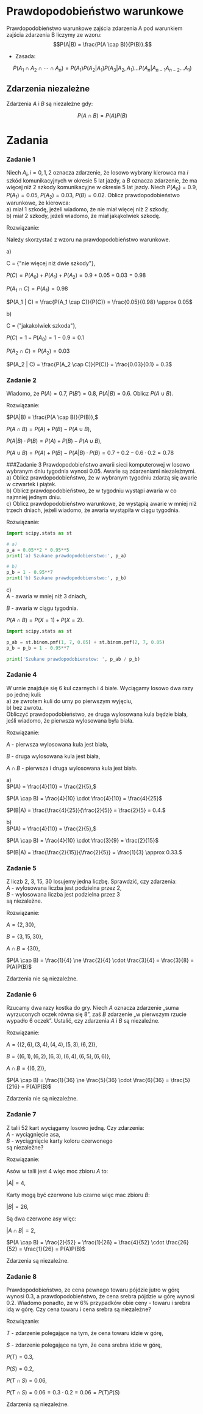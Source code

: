 # Prawdopodobieństwo warunkowe
Prawdopodobieństwo warunkowe zajścia zdarzenia A pod warunkiem zajścia zdarzenia B liczymy ze wzoru:
$$P(A|B) = \frac{P(A \cap B)}{P(B)}.$$

* Zasada:

$$P(A_1∩A_2∩⋯∩A_n)=P(A_1)P(A_2|A_1)P(A_3|A_2,A_1)...P(A_n|A_{n−1}A_{n−2}...A_1)$$

## Zdarzenia niezależne
Zdarzenia $A$ i $B$ są niezależne gdy:

$$P(A \cap B) = P(A)P(B)$$

# Zadania

### Zadanie 1

Niech $A_i, i = 0,1,2$ oznacza zdarzenie, że losowo wybrany kierowca ma $i$ szkód komunikacyjnych w okresie 5 lat jazdy, a $B$ oznacza zdarzenie, że ma więcej niż 2 szkody komunikacyjne w okresie 5 lat jazdy. Niech $P(A_0)=0.9$, $P(A_1)=0.05$, $P(A_2)=0.03$, $P(B)=0.02$. Oblicz prawdopodobieństwo warunkowe, że kierowca:\
a) miał 1 szkodę, jeżeli wiadomo, że nie miał więcej niż 2 szkody,\
b) miał 2 szkody, jeżeli wiadomo, że miał jakąkolwiek szkodę.

Rozwiązanie:

Należy skorzystać z wzoru na prawdopodobieństwo warunkowe.

a)

C = {"nie więcej niż dwie szkody"},

$P(C) = P(A_0) + P(A_1) + P(A_2) = 0.9 + 0.05 + 0.03 = 0.98$

$P(A_1 \cap C) = P(A_1) = 0.98$

$P(A_1 | C) = \frac{P(A_1 \cap C)}{P(C)} = \frac{0.05}{0.98} \approx 0.05$

b)

C = {"jakakolwiek szkoda"},

$P(C) = 1 - P(A_0) = 1 - 0.9 = 0.1$

$P(A_2 \cap C) = P(A_2) = 0.03$

$P(A_2 | C) = \frac{P(A_2 \cap C)}{P(C)} = \frac{0.03}{0.1} = 0.3$

### Zadanie 2
Wiadomo, że $P(A) = 0.7$, $P(B') = 0.8$, $P(A|B) = 0.6$. Oblicz $P(A \cup B)$.

Rozwiązanie:

$P(A|B) = \frac{P(A \cap B)}{P(B)},$

$P(A \cap B) = P(A) + P(B) - P(A \cup B),$

$P(A|B)\cdot P(B) = P(A) + P(B) - P(A \cup B),$

$P(A \cup B) = P(A) + P(B) - P(A|B)\cdot P(B) = 0.7 + 0.2 - 0.6 \cdot 0.2 = 0.78$

###Zadanie 3
Prawdopodobieństwo awarii sieci komputerowej w losowo wybranym dniu tygodnia wynosi 0.05. Awarie są zdarzeniami niezależnymi.\
a) Oblicz prawdopodobieństwo, że w wybranym tygodniu zdarzą się awarie w czwartek i piątek.\
b) Oblicz prawdopodobieństwo, że w tygodniu wystąpi awaria w co najmniej jednym dniu.\
c) Oblicz prawdopodobieństwo warunkowe, że wystąpią awarie w mniej niż trzech dniach, jeżeli wiadomo, że awaria wystąpiła w ciągu tygodnia.

Rozwiązanie:

```python
import scipy.stats as st

# a)
p_a = 0.05**2 * 0.95**5 
print('a) Szukane prawdopodobienstwo:', p_a)

# b)
p_b = 1 - 0.95**7 
print('b) Szukane prawdopodobienstwo:', p_b)
```

c)\
$A$ - awaria w mniej niż 3 dniach,

$B$ - awaria w ciągu tygodnia.

$P(A \cap B) = P(X=1) + P(X=2).$

```python
import scipy.stats as st

p_ab = st.binom.pmf(1, 7, 0.05) + st.binom.pmf(2, 7, 0.05)
p_b = p_b = 1 - 0.95**7

print('Szukane prawdopodobienstow: ', p_ab / p_b)
```

### Zadanie 4
W urnie znajduje się 6 kul czarnych i 4 białe. Wyciągamy losowo dwa razy po jednej kuli:\
a) ze zwrotem kuli do urny po pierwszym wyjęciu,\
b) bez zwrotu.\
Obliczyć prawdopodobieństwo, ze druga wylosowana kula będzie biała, jeśli wiadomo, że
pierwsza wylosowana była biała.

Rozwiązanie:

$A$ - pierwsza wylosowana kula jest biała,

$B$ - druga wylosowana kula jest biała,

$A \cap B$ - pierwsza i druga wylosowana kula jest biała.

a)\
$P(A) = \frac{4}{10} = \frac{2}{5},$

$P(A \cap B) = \frac{4}{10} \cdot \frac{4}{10} = \frac{4}{25}$

$P(B|A) = \frac{\frac{4}{25}}{\frac{2}{5}} = \frac{2}{5} = 0.4.$

b)\
$P(A) = \frac{4}{10} = \frac{2}{5},$

$P(A \cap B) = \frac{4}{10} \cdot \frac{3}{9} = \frac{2}{15}$

$P(B|A) = \frac{\frac{2}{15}}{\frac{2}{5}} = \frac{1}{3} \approx 0.33.$

### Zadanie 5
Z liczb 2, 3, 15, 30 losujemy jedna liczbę. Sprawdzić, czy zdarzenia:\
$A$ - wylosowana liczba jest podzielna przez 2,\
$B$ - wylosowana liczba jest podzielna przez 3\
są niezależne.

Rozwiązanie:

$A = \{2, 30\},$

$B = \{3, 15, 30\},$

$A \cap B = \{30\},$

$P(A \cap B) = \frac{1}{4} \ne \frac{2}{4} \cdot \frac{3}{4} = \frac{3}{8} = P(A)P(B)$

Zdarzenia nie są niezależne.

### Zadanie 6
Rzucamy dwa razy kostka do gry. Niech $A$ oznacza zdarzenie „suma wyrzuconych oczek równa się 8”, zaś $B$ zdarzenie „w pierwszym rzucie wypadło 6 oczek”. Ustalić, czy zdarzenia $A$ i $B$ są niezależne.


Rozwiązanie:

$A = \{(2, 6), (3, 4), (4, 4), (5, 3), (6, 2)\},$

$B = \{(6, 1),(6,2),(6,3),(6,4),(6,5),(6,6)\},$

$A \cap B = \{(6, 2)\},$

$P(A \cap B) = \frac{1}{36} \ne \frac{5}{36} \cdot \frac{6}{36} = \frac{5}{216} = P(A)P(B)$

Zdarzenia nie są niezależne.

### Zadanie 7
Z talii 52 kart wyciągamy losowo jedną. Czy zdarzenia:\
$A$ - wyciągnięcie asa,\
$B$ - wyciągnięcie karty koloru czerwonego\
są niezależne?



Rozwiązanie:

Asów w talii jest 4 więc moc zbioru $A$ to:

$|A| =4,$

Karty mogą być czerwone lub czarne więc mac zbioru $B$:

$|B| = 26,$

Są dwa czerwone asy więc:

$|A \cap B| = 2,$

$P(A \cap B) = \frac{2}{52} = \frac{1}{26} = \frac{4}{52} \cdot \frac{26}{52} = \frac{1}{26} = P(A)P(B)$

Zdarzenia są niezależne.

### Zadanie 8
Prawdopodobieństwo, ze cena pewnego towaru pójdzie jutro w górę wynosi 0.3, a prawdopodobieństwo, że cena srebra pójdzie w górę wynosi 0.2. Wiadomo ponadto, ze w 6%
przypadków obie ceny - towaru i srebra idą w górę. Czy cena towaru i cena srebra są
niezależne?


Rozwiązanie:

$T$ - zdarzenie polegające na tym, że cena towaru idzie w górę,

$S$ - zdarzenie polegające na tym, że cena srebra idzie w górę,

$P(T) = 0.3,$

$P(S) = 0.2,$

$P(T \cap S) = 0.06,$

$P(T \cap S) = 0.06 = 0.3 \cdot 0.2 = 0.06 = P(T)P(S)$

Zdarzenia są niezależne.
